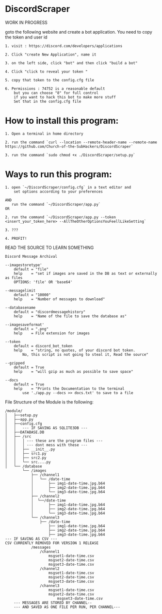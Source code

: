 # DiscordScraper
WORK IN PROGRESS

goto the following website and create a bot application. 
    You need to copy the token and user id

    1. visit : https://discord.com/developers/applications

    2. Click "create New Application", name it

    3. on the left side, click "bot" and then click "build a bot"

    4. Click "click to reveal your token "

    5. copy that token to the config.cfg file

    6. Permissions : 74752 is a reasonable default 
        but you can choose "8" for full control
        if you want to hack this bot to make more stuff
        Set that in the config.cfg file

# How to install this program:

    1. Open a terminal in home directory

    2. run the command `curl --location --remote-header-name --remote-name https://github.com/Church-of-the-SubHackers/DiscordScraper`

    3. run the command `sudo chmod +x ./DiscordScraper/setup.py`

# Ways to run this program:

    1. open `~/DiscordScraper/config.cfg` in a text editor and 
        set options according to your preferences

    AND
       run the command `~/DiscordScraper/app.py` 
    OR

    2. run the command `~/DiscordScraper/app.py --token <insert_your_token_here> --AllTheOtherOptionsYouFeellLikeSetting`

    3. ???

    4. PROFIT!

READ THE SOURCE TO LEARN SOMETHING

    Discord Message Archival
    
    --imagestoretype'
        default = "file"
        help    = "set if images are saved in the DB as text or externally as files
        OPTIONS: 'file' OR 'base64'
    
    --messagelimit
        default = "10000"
        help    = "Number of messages to download"
    
    --databasename
        default = "discordmessagehistory"
        help    = "Name of the file to save the database as"
    
    --imagesaveformat'
        default = ".png"
        help    = File extension for images

    --token
        default = discord_bot_token
        help    = "string, no quotes, of your discord bot token.
            No, this script is not going to steal it, Read the source"
    
    --gzipped
        default = True
        help    = "will gzip as much as possible to save space"
    
    --docs
        default = True
        help    = "Prints the Documentation to the terminal
            use './app.py --docs >> docs.txt' to save to a file

File Structure of the Module is the following:
    
    
    /module/
    │   ├──setup.py
    │   ├──app.py
    │   ├──config.cfg
    │   │   --- IF SAVING AS SQLITE3DB ---
    │   ├──DATABASE.DB 
    │   ├── /src
    │   │   │ --- these are the program files ---
    │   │   │ --- dont mess with these --- 
    │   │   ├── __init__.py
    │   │   ├── src1.py
    │   │   ├── src2.py
    │   │   └── src....py
    │   └── /database
            └── /images
                ├── /channel1
                │   └── /date-time
                │       ├── img1-date-time.jpg.b64
                │       ├── img2-date-time.jpg.b64
                │       └── img3-date-time.jpg.b64
                ├── /channel2
                │  └──/date-time
                │       ├── img1-date-time.jpg.b64
                │       ├── img2-date-time.jpg.b64
                │       └── img3-date-time.jpg.b64
                └── /channel3
                    ├── /date-time
                        ├── img1-date-time.jpg.b64
                        ├── img2-date-time.jpg.b64
                        ├── img3-date-time.jpg.b64
    --- IF SAVING AS CSV ---
    CSV CURRENTLY REMOVED FOR VERSION 1 RELEASE
                /messages
                    /channel1
                        msgset1-date-time.csv
                        msgset2-date-time.csv
                        msgset3-date-time.csv
                    /channel2
                        msgset1-date-time.csv
                        msgset2-date-time.csv
                        msgset3-date-time.csv
                    /channel3
                        msgset1-date-time.csv
                        msgset2-date-time.csv
                            msgset3-date-time.csv
        --- MESSAGES ARE STORED BY CHANNEL--
        --- AND SAVED AS ONE FILE PER RUN, PER CHANNEL---